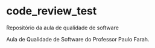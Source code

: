 # code_review_test
 Repositório da aula de qualidade de software

Aula de Qualidade de Software do Professor Paulo Farah.
